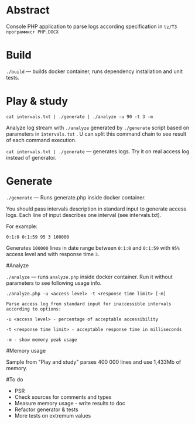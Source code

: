 # Abstract
Console PHP application to parse logs according specification in `tz/ТЗ программист PHP.DOCX`
# Build
`./build` &mdash; builds docker container, runs dependency installation and unit tests.

# Play & study

`cat intervals.txt | ./generate | ./analyze -u 90 -t 3 -m`

Analyze log stream with `./analyze` generated by `./generate` script based on parameters in `intervals.txt` . 
U can split this command chain to see result of each command execution.

`cat intervals.txt | ./generate` &mdash; generates logs. Try it on real access log instead of generator.

# Generate

`./generate` &mdash; Runs generate.php inside docker container.

You should pass  intervals description in standard input to generate access logs.
Each line of input describes one interval (see intervals.txt).

For example: 
```
0:1:0 0:1:59 95 3 100000
```
Generates `100000` lines in date range between `0:1:0` and `0:1:59` 
with `95%` access level and with response time `3`. 

#Analyze

`./analyze` &mdash; runs `analyze.php` inside docker container. Run it without parameters to see following usage info.
```
./analyze.php -u <access level> -t <response time limit> [-m]

Parse access log from standard input for inaccessible intervals according to options:

-u <access level> - percentage of acceptable accessibility

-t <response time limit> - acceptable response time in milliseconds

-m - show memory peak usage
```
#Memory usage

Sample from "Play and study" parses 400 000 lines and use 1,433Mb of memory.

#To do

- PSR
- Check sources for comments and types
- Measure memory usage - write results to doc
- Refactor generator & tests
- More tests on extremum values